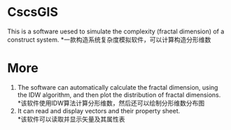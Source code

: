 # CscsGIS
This is a software uesed to simulate the complexity (fractal dimension) of a construct system.
*一款构造系统复杂度模拟软件，可以计算构造分形维数
# More
1. The software can automatically calculate the fractal dimension, using the IDW algorithm, and then plot the distribution of fractal dimensions.   
*该软件使用IDW算法计算分形维数，然后还可以绘制分形维数分布图  
2. It can read and display vectors and their property sheet.  
*该软件可以读取并显示矢量及其属性表
